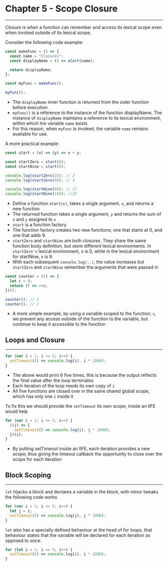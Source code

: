 # Chapter 5 - Scope Closure

---

Closure is when a function can remember and access its lexical scope even when invoked outside of its lexical scope.

Consider the following code example:

```javascript
const makeFunc = () => {
  const name = "Closures";
  const displayName = () => alert(name);

  return displayName;
};

const myFunc = makeFunc();

myFunc();
```

- The `displayName` inner function is returned from the outer function before execution.
- `myFunc()` is a reference to the instance of the function displayName. The instance of `displayName` maintains a reference to its lexical environment, within which the variable `name` exists.
- For this reason, when `myFunc` is invoked, the variable `name` remains available for use.

A more practical example:

```javascript
const start = (x) => (y) => x + y;

const startZero = start(0);
const startNine = start(9);

console.log(startZero(2)); // 2
console.log(startZero(4)); // 4

console.log(startNine(8)); // 17
console.log(startNine(16)); //25
```

- Define a function `start(x)`, takes a single argument, `x`, and returns a new function
- The returned function takes a single argument, `y` and returns the sum of `x` and `y` assigned to `x`
- `start` is a function factory.
- The function factory creates two new functions; one that starts at 0, and one that adds 9.
- `startZero` and `startNine` are both closures. They share the same function body definition, but store different lexical environments. In `startZero's` lexical environment, x is 0, while in the lexical environment for startNine, x is 9.
- With each subsequent `console.log(..)`, the value increases but `startZero` and `startNine` remember the arguments that were passed in

```javascript
const counter = (() => {
  let c = 0;
  return () => ++c;
})();

counter(); // 1
counter(); // 2
```

- A more simple example, by using a variable scoped to the function; `c`, we prevent any access outside of the function to the variable, but continue to keep it accessible to the function

## Loops and Closure

---

```javascript
for (var i = 1; i <= 5; i++) {
  setTimeout(() => console.log(i), i * 1000);
}
```

- The above would print 6 five times, this is because the output reflects the final value after the loop terminates
- Each iteration of the loop needs its own copy of `i`
- All five functions are closed over in the same shared global scope, which has only one `i` inside it

To fix this we should provide the `setTimeout` its own scope, inside an IIFE would help

```javascript
for (var i = 1; i <= 5; i++) {
  ((j) => {
    setTimeout(() => console.log(j), j * 1000);
  })(i);
}
```

- By putting setTimeout inside an IIFE, each iteration provides a new scope; thus giving the timeout callback the opportunity to close over the scope for each iteration

## Block Scoping

---

`let` hijacks a block and declares a variable in the block, with minor tweaks the following code works

```javascript
for (var i = 1; i <= 5; i++) {
  let j = i;
  setTimeout(() => console.log(j), j * 1000);
}
```

`let` also has a specially defined behaviour at the head of for loops, that behaviour states that the variable will be declared for each iteration as opposed to once.

```javascript
for (let i = 1; i <= 5; i++) {
  setTimeout(() => console.log(i), i * 1000);
}
```
